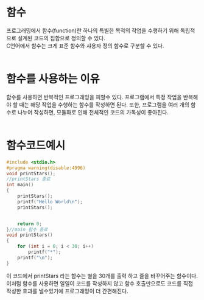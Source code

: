 <h1>함수</h1>
프로그래밍에서 함수(function)란 하나의 특별한 목적의 작업을 수행하기 위해 독립적으로 설계된 코드의 집합으로 정의할 수 있다.<br>
C언어에서 함수는 크게 표준 함수와 샤용자 정의 함수로 구분할 수 있다.<br>
                                
<h1>함수를 사용하는 이유</h1>
함수를 사용하면 반복적인 프로그래밍을 피할수 있다. 프로그램에서 특정 작업을 반복해야 할 때는 해당 작업을 수행하는 함수를 작성하면 된다. 또한, 프로그램을 여러 개의 함수로 나누어 작성하면, 모듈화로 인해 전체적인 코드의 가독성이 좋아진다.<br>
  
<h1>함수코드예시</h1>

```c
#include <stdio.h>
#pragma warning(disable:4996)
void printStars();
//printStars 종료
int main()
{
	printStars();
	printf("Hello World\n");
	printStars();


	return 0;
}//main 함수 종료
void printStars()
{
	for (int i = 0; i < 30; i++)
		printf("*");
	printf("\n");
}

```
이 코드에서 printStars 라는 함수는 별을 30개를 출력 하고 줄을 바꾸어주는 함수이다. 이처럼 함수를 사용하면 일일이 코드를 작성하지 않고 함수 호출만으로도 코드를 직접 작성한 효과를 낼수있기에 프로그래밍이 더 간편해진다.
